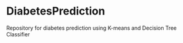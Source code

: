 # DiabetesPrediction
Repository for diabetes prediction using K-means and  Decision Tree Classifier
